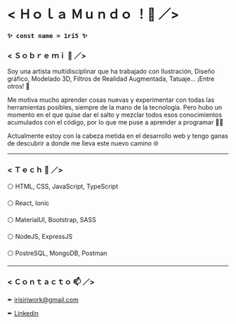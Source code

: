 # < Ｈｏｌａ Ｍｕｎｄｏ ！👋 ／> 

### `✨ const name = 1ri5 ✨`

### < Ｓｏｂｒｅ ｍｉ 💁 ／>


Soy una artista multidisciplinar que ha trabajado con Ilustración, Diseño gráfico, Modelado 3D, Filtros de Realidad Augmentada, Tatuaje... ¡Entre otros! 🎨
 
Me motiva mucho aprender cosas nuevas y experimentar con todas las herramientas posibles, siempre de la mano de la tecnología. Pero hubo un momento en el que quise dar el salto y mezclar todos esos conocimientos acumulados con el código, por lo que me puse a aprender a programar 👩‍💻

Actualmente estoy con la cabeza metida en el desarrollo web y tengo ganas de descubrir a donde me lleva este nuevo camino 🌐

- - - - - - - - - - - 

### < Ｔｅｃｈ 🔌 ／>


⚪ HTML, CSS, JavaScript, TypeScript

⚪ React, Ionic

⚪ MaterialUI, Bootstrap, SASS

⚪ NodeJS, ExpressJS

⚪ PostreSQL, MongoDB, Postman

- - - - - - - - - - - 

### < Ｃｏｎｔａｃｔｏ 📫 ／>


✒ irisiriwork@gmail.com

✒ [Linkedin](https://www.linkedin.com/in/1ri5/)
